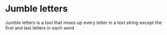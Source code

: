 # Jumble letters
Jumble letters is a tool that mixes up every letter in a text string except the first and last letters in each word
